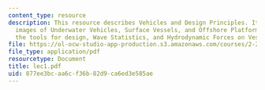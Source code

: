 ```yaml
---
content_type: resource
description: This resource describes Vehicles and Design Principles. It also contains
  images of Underwater Vehicles, Surface Vessels, and Offshore Platform. It explains
  the tools for design, Wave Statistics, and Hydrodynamic Forces on Vessels.
file: https://ol-ocw-studio-app-production.s3.amazonaws.com/courses/2-22-design-principles-for-ocean-vehicles-13-42-spring-2005/877ee3bcaa6cf36b82d9ca6ed3e585ae_lec1.pdf
file_type: application/pdf
resourcetype: Document
title: lec1.pdf
uid: 877ee3bc-aa6c-f36b-82d9-ca6ed3e585ae
---
```

